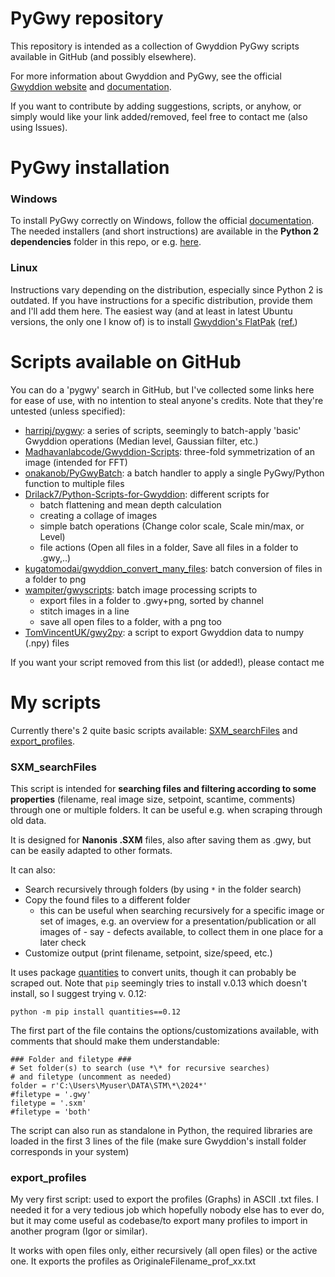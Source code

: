 # PyGwy repository

This repository is intended as a collection of Gwyddion PyGwy scripts available in GitHub (and possibly elsewhere).

For more information about Gwyddion and PyGwy, see the official [Gwyddion website](http://gwyddion.net) and [documentation](http://gwyddion.net/documentation/user-guide-en/pygwy.html).

If you want to contribute by adding suggestions, scripts, or anyhow, or simply would like your link added/removed, feel free to contact me (also using Issues).


# PyGwy installation

### Windows
To install PyGwy correctly on Windows, follow the official [documentation](http://gwyddion.net/documentation/user-guide-en/installation-ms-windows.html). The needed installers (and short instructions) are available in the **Python 2 dependencies** folder in this repo, or e.g. [here](https://sourceforge.net/projects/gwyddion/files/pygtk-win32/).

### Linux
Instructions vary depending on the distribution, especially since Python 2 is outdated. If you have instructions for a specific distribution, provide them and I'll add them here.
The easiest way (and at least in latest Ubuntu versions, the only one I know of) is to install [Gwyddion's FlatPak](https://flathub.org/apps/net.gwyddion.Gwyddion) ([ref.](https://sourceforge.net/p/gwyddion/discussion/pygwy/thread/24a071efea/))



# Scripts available on GitHub
You can do a 'pygwy' search in GitHub, but I've collected some links here for ease of use, with no intention to steal anyone's credits. Note that they're untested (unless specified):
- [harripj/pygwy](https://github.com/harripj/pygwy): a series of scripts, seemingly to batch-apply 'basic' Gwyddion operations (Median level, Gaussian filter, etc.)
- [Madhavanlabcode/Gwyddion-Scripts](https://github.com/Madhavanlabcode/Gwyddion-Scripts): three-fold symmetrization of an image (intended for FFT)
- [onakanob/PyGwyBatch](https://github.com/onakanob/PyGwyBatch): a batch handler to apply a single PyGwy/Python function to multiple files
- [Drilack7/Python-Scripts-for-Gwyddion](https://github.com/Drilack7/Python-Scripts-for-Gwyddion): different scripts for
  - batch flattening and mean depth calculation 
  - creating a collage of images
  - simple batch operations (Change color scale, Scale min/max, or Level)
  - file actions (Open all files in a folder, Save all files in a folder to .gwy,..)
- [kugatomodai/gwyddion_convert_many_files](https://github.com/kugatomodai/gwyddion_convert_many_files): batch conversion of files in a folder to png
- [wampiter/gwyscripts](https://github.com/wampiter/gwyscripts): batch image processing scripts to
  - export files in a folder to .gwy+png, sorted by channel
  - stitch images in a line
  - save all open files to a folder, with a png too
- [TomVincentUK/gwy2py](https://github.com/TomVincentUK/gwy2py): a script to export Gwyddion data to numpy (.npy) files

If you want your script removed from this list (or added!), please contact me

# My scripts

Currently there's  2 quite basic scripts available: [SXM_searchFiles](sxm_searchfiles) and [export_profiles](export_profiles).

### SXM_searchFiles
This script is intended for **searching files and filtering according to some properties** (filename, real image size, setpoint, scantime, comments) through one or multiple folders. It can be useful e.g. when scraping through old data.

It is designed for **Nanonis .SXM** files, also after saving them as .gwy, but can be easily adapted to other formats.

It can also:
- Search recursively through folders (by using `*` in the folder search)
- Copy the found files to a different folder
  - this can be useful when searching recursively for a specific image or set of images, e.g. an overview for a presentation/publication or all images of - say - defects available, to collect them in one place for a later check
- Customize output (print filename, setpoint, size/speed, etc.)

It uses package [quantities](https://pypi.org/project/quantities/) to convert units, though it can probably be scraped out. Note that `pip` seemingly tries to install v.0.13 which doesn't install, so I suggest trying v. 0.12:

`python -m pip install quantities==0.12`

The first part of the file contains the options/customizations available, with comments that should make them understandable:
```
### Folder and filetype ###
# Set folder(s) to search (use *\* for recursive searches) 
# and filetype (uncomment as needed)
folder = r'C:\Users\Myuser\DATA\STM\*\2024*'
#filetype = '.gwy' 
filetype = '.sxm' 
#filetype = 'both' 
```

The script can also run as standalone in Python, the required libraries are loaded in the first 3 lines of the file (make sure Gwyddion's install folder corresponds in your system)

### export_profiles
My very first script: used to export the profiles (Graphs) in ASCII .txt files.
I needed it for a very tedious job which hopefully nobody else has to ever do, but it may come useful as codebase/to export many profiles to import in another program (Igor or similar).

It works with open files only, either recursively (all open files) or the active one. It exports the profiles as OriginaleFilename_prof_xx.txt
